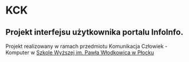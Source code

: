 # KCK
## Projekt interfejsu użytkownika portalu InfoInfo. ##

Projekt realizowany w ramach przedmiotu Komunikacja Człowiek - Komputer w [Szkole Wyższej im. Pawła Włodkowica w Płocku](https://www.wlodkowic.pl)
